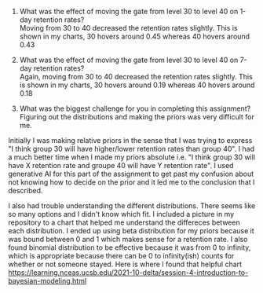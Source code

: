 1. What was the effect of moving the gate from level 30 to level 40 on 1-day retention rates?\
   Moving from 30 to 40 decreased the retention rates slightly. This is shown in my charts, 30 hovers around 0.45 whereas 40 hovers around 0.43

2. What was the effect of moving the gate from level 30 to level 40 on 7-day retention rates?\
   Again, moving from 30 to 40 decreased the retention rates slightly. This is shown in my charts, 30 hovers around 0.19 whereas 40 hovers around 0.18
3. What was the biggest challenge for you in completing this assignment?\
   Figuring out the distributions and making the priors was very difficult for me.

Initially I was making relative priors in the sense that I was trying to express "I think group 30 will have higher/lower retention rates than group 40".
I had a much better time when I made my priors absolute i.e. "I think group 30 will have X retention rate and groupe 40 will have Y retention rate". I used generative AI for this part of the assignment to get past my confusion about not knowing how to decide on the prior and it led me to the conclusion that I described.

I also had trouble understanding the different distributions. There seems like so many options and I didn't know which fit. I included a picture in my repository to a chart that helped me understand the differeces between each distribution. I ended up using beta distribution for my priors because it was bound between 0 and 1 which makes sense for a retention rate. I also found binomial distribution to be effective because it was from 0 to infinity, which is appropriate because there can be 0 to infinity(ish) counts for whether or not someone stayed. Here is where I found that helpful chart https://learning.nceas.ucsb.edu/2021-10-delta/session-4-introduction-to-bayesian-modeling.html
